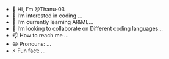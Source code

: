 - 👋 Hi, I’m @Thanu-03
- 👀 I’m interested in coding ...
- 🌱 I’m currently learning AI&ML...
- 💞️ I’m looking to collaborate on Different coding languages...
- 📫 How to reach me  ...
- 😄 Pronouns: ...
- ⚡ Fun fact: ...

<!---
Thanu-03/Thanu-03 is a ✨ special ✨ repository because its `README.md` (this file) appears on your GitHub profile.
You can click the Preview link to take a look at your changes.
--->

